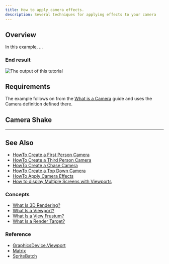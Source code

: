 ```yaml
---
title: How to apply camera effects.
description: Several techniques for applying effects to your camera
---
```


## Overview

In this example, ...

### End result

![The output of this tutorial](../images/HowTo_AnimateSprite_Final.gif)

## Requirements

The example follows on from the [What is a Camera](../../../whatis/graphics/WhatIs_Camera.md) guide and uses the Camera definition defined there.

## Camera Shake

---

## See Also

- [HowTo Create a First Person Camera](HowTo_Create_First_Person_Camera.md)
- [HowTo Create a Third Person Camera](HowTo_Create_Third_Person_Camera.md)
- [HowTo Create a Chase Camera](HowTo_Create_Chase_Camera.md)
- [HowTo Create a Top Down Camera](HowTo_Create_Top_Down_Camera.md)
- [HowTo Apply Camera Effects](HowTo_Apply_Camera_Effects.md)
- [How to display Multiple Screens with Viewports](../HowTo_UseViewportForSplitscreenGaming.md)

### Concepts

- [What Is 3D Rendering?](WhatIs_3DRendering.md)
- [What Is a Viewport?](../../whatis/graphics/WhatIs_Viewport.md)
- [What Is a View Frustum?](WhatIs_ViewFrustum.md)
- [What Is a Render Target?](WhatIs_Render_Target.md)

### Reference

- [GraphicsDevice.Viewport](xref:Microsoft.Xna.Framework.Graphics.GraphicsDevice)
- [Matrix](xref:Microsoft.Xna.Framework.Matrix)
- [SpriteBatch](xref:Microsoft.Xna.Framework.Graphics.SpriteBatch)
